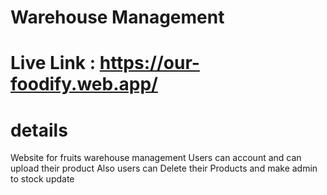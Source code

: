 # Warehouse Management 
# Live Link : https://our-foodify.web.app/

# details 

Website for fruits warehouse management
Users can account and can upload their product
Also users can Delete their Products and make admin to stock update


